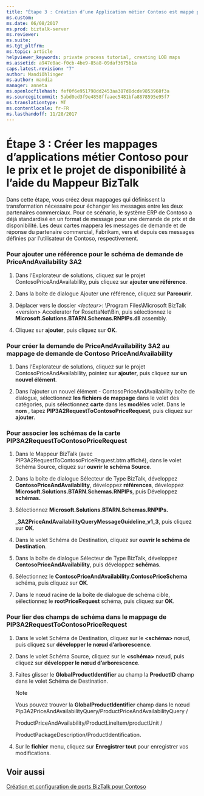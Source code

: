 ```yaml
---
title: "Étape 3 : Création d’une Application métier Contoso est mappé pour le prix et la disponibilité du projet à l’aide du mappeur de BizTalk | Documents Microsoft"
ms.custom: 
ms.date: 06/08/2017
ms.prod: biztalk-server
ms.reviewer: 
ms.suite: 
ms.tgt_pltfrm: 
ms.topic: article
helpviewer_keywords: private process tutorial, creating LOB maps
ms.assetid: a947e0ac-f0cb-4be9-85a8-09daf3675b1a
caps.latest.revision: "7"
author: MandiOhlinger
ms.author: mandia
manager: anneta
ms.openlocfilehash: fef0f6e951798dd2453aa387d8dcde9853968f3a
ms.sourcegitcommit: 5abd0ed3f9e4858ffaaec5481bfa8878595e95f7
ms.translationtype: MT
ms.contentlocale: fr-FR
ms.lasthandoff: 11/28/2017
---
```

# <a name="step-3-creating-the-contoso-lob-application-maps-for-the-price-and-availability-project-using-biztalk-mapper"></a>Étape 3 : Créer les mappages d’applications métier Contoso pour le prix et le projet de disponibilité à l’aide du Mappeur BizTalk
Dans cette étape, vous créez deux mappages qui définissent la transformation nécessaire pour échanger les messages entre les deux partenaires commerciaux. Pour ce scénario, le système ERP de Contoso a déjà standardisé en un format de message pour une demande de prix et de disponibilité. Les deux cartes mappera les messages de demande et de réponse du partenaire commercial, Fabrikam, vers et depuis ces messages définies par l’utilisateur de Contoso, respectivement.  
  
### <a name="to-add-a-reference-for-the-3a2-priceandavailability-request-schema"></a>Pour ajouter une référence pour le schéma de demande de PriceAndAvailability 3A2  
  
1.  Dans l’Explorateur de solutions, cliquez sur le projet ContosoPriceAndAvailability, puis cliquez sur **ajouter une référence**.  
  
2.  Dans la boîte de dialogue Ajouter une référence, cliquez sur **Parcourir**.  
  
3.  Déplacer vers le dossier  *\<lecteur\>*: \Program Files\Microsoft BizTalk \<version\> Accelerator for RosettaNet\Bin, puis sélectionnez le  **Microsoft.Solutions.BTARN.Schemas.RNPIPs.dll** assembly.  
  
4.  Cliquez sur **ajouter**, puis cliquez sur **OK**.  
  
### <a name="to-create-the-3a2-priceandavailability-request-to-contoso-priceandavailability-request-map"></a>Pour créer la demande de PriceAndAvailability 3A2 au mappage de demande de Contoso PriceAndAvailability  
  
1.  Dans l’Explorateur de solutions, cliquez sur le projet ContosoPriceAndAvailability, pointez sur **ajouter**, puis cliquez sur **un nouvel élément**.  
  
2.  Dans l’ajouter un nouvel élément - ContosoPriceAndAvailability boîte de dialogue, sélectionnez **les fichiers de mappage** dans le volet des catégories, puis sélectionnez **carte** dans les **modèles** volet. Dans le **nom** , tapez **PIP3A2RequestToContosoPriceRequest**, puis cliquez sur **ajouter**.  
  
### <a name="to-associate-the-schemas-for-the-pip3a2requesttocontosopricerequest-map"></a>Pour associer les schémas de la carte PIP3A2RequestToContosoPriceRequest  
  
1.  Dans le Mappeur BizTalk (avec PIP3A2RequestToContosoPriceRequest.btm affiché), dans le volet Schéma Source, cliquez sur **ouvrir le schéma Source**.  
  
2.  Dans la boîte de dialogue Sélecteur de Type BizTalk, développez **ContosoPriceAndAvailability**, développez **références**, développez **Microsoft.Solutions.BTARN.Schemas.RNPIPs**, puis Développez **schémas.**  
  
3.  Sélectionnez **Microsoft.Solutions.BTARN.Schemas.RNPIPs.**  
  
     **_3A2PriceAndAvailabilityQueryMessageGuideline_v1_3**, puis cliquez sur **OK**.  
  
4.  Dans le volet Schéma de Destination, cliquez sur **ouvrir le schéma de Destination**.  
  
5.  Dans la boîte de dialogue Sélecteur de Type BizTalk, développez **ContosoPriceAndAvailability**, puis développez **schémas**.  
  
6.  Sélectionnez le **ContosoPriceAndAvailability.ContosoPriceSchema** schéma, puis cliquez sur **OK**.  
  
7.  Dans le nœud racine de la boîte de dialogue de schéma cible, sélectionnez le **rootPriceRequest** schéma, puis cliquez sur **OK**.  
  
### <a name="to-link-schema-fields-in-the-pip3a2requesttocontosopricerequest-map"></a>Pour lier des champs de schéma dans le mappage de PIP3A2RequestToContosoPriceRequest  
  
1.  Dans le volet Schéma de Destination, cliquez sur le  **\<schéma\>**  nœud, puis cliquez sur **développer le nœud d’arborescence**.  
  
2.  Dans le volet Schéma Source, cliquez sur le  **\<schéma\>**  nœud, puis cliquez sur **développer le nœud d’arborescence**.  
  
3.  Faites glisser le **GlobalProductIdentifier** au champ la **ProductID** champ dans le volet Schéma de Destination.  
  
    > [!NOTE]
    >  Vous pouvez trouver la **GlobalProductIdentifier** champ dans le nœud Pip3A2PriceAndAvailabilityQuery/ProductPriceAndAvailabilityQuery /  
    >   
    >  ProductPriceAndAvailability/ProductLineItem/productUnit /  
    >   
    >  ProductPackageDescription/ProductIdentification.  
  
4.  Sur le **fichier** menu, cliquez sur **Enregistrer tout** pour enregistrer vos modifications.  
  
## <a name="see-also"></a>Voir aussi  
 [Création et configuration de ports BizTalk pour Contoso](../../adapters-and-accelerators/accelerator-rosettanet/creating-and-configuring-biztalk-ports-for-contoso.md)